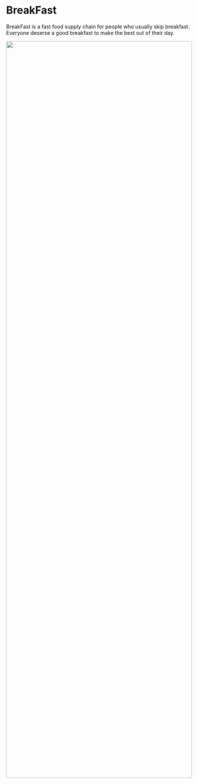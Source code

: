 # BreakFast
BreakFast is a fast food supply chain for people who usually skip breakfast.<br>
Everyone deserse a good breakfast to make the best out of their day.<br>


<img src="https://user-images.githubusercontent.com/79265330/205948249-247e245a-6e7a-467e-81dd-fe70480b24be.png" style="width: 100%; height: 50vh;">

